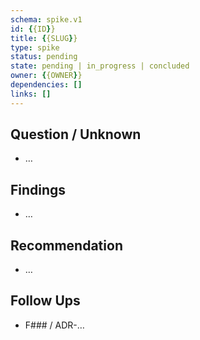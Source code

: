 ```yaml
---
schema: spike.v1
id: {{ID}}
title: {{SLUG}}
type: spike
status: pending
state: pending | in_progress | concluded
owner: {{OWNER}}
dependencies: []
links: []
---
```


## Question / Unknown
- …

## Findings
- …

## Recommendation
- …

## Follow Ups
- F### / ADR-…

